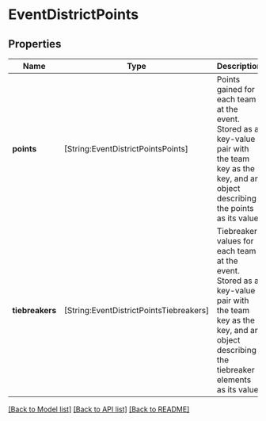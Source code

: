 # EventDistrictPoints

## Properties
Name | Type | Description | Notes
------------ | ------------- | ------------- | -------------
**points** | [String:EventDistrictPointsPoints] | Points gained for each team at the event. Stored as a key-value pair with the team key as the key, and an object describing the points as its value. | 
**tiebreakers** | [String:EventDistrictPointsTiebreakers] | Tiebreaker values for each team at the event. Stored as a key-value pair with the team key as the key, and an object describing the tiebreaker elements as its value. | [optional] 

[[Back to Model list]](../README.md#documentation-for-models) [[Back to API list]](../README.md#documentation-for-api-endpoints) [[Back to README]](../README.md)


